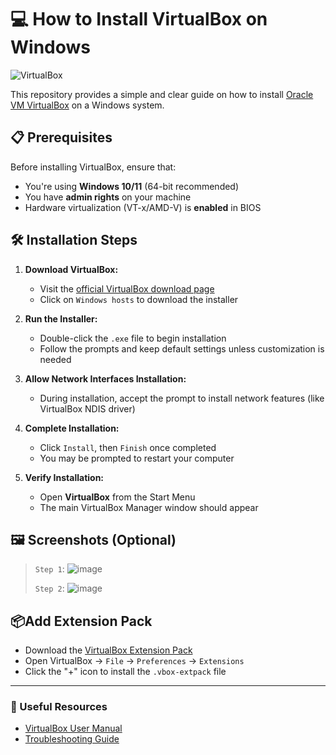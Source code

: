 # 💻 How to Install VirtualBox on Windows

![VirtualBox](https://img.shields.io/badge/-VirtualBox-183A61?style=flat-square&logo=virtualbox&logoColor=white)

This repository provides a simple and clear guide on how to install [Oracle VM VirtualBox](https://www.virtualbox.org/) on a Windows system.

## 📋 Prerequisites

Before installing VirtualBox, ensure that:

- You're using **Windows 10/11** (64-bit recommended)
- You have **admin rights** on your machine
- Hardware virtualization (VT-x/AMD-V) is **enabled** in BIOS

## 🛠️ Installation Steps

1. **Download VirtualBox:**
   - Visit the [official VirtualBox download page](https://www.virtualbox.org/wiki/Downloads)
   - Click on `Windows hosts` to download the installer

2. **Run the Installer:**
   - Double-click the `.exe` file to begin installation
   - Follow the prompts and keep default settings unless customization is needed

3. **Allow Network Interfaces Installation:**
   - During installation, accept the prompt to install network features (like VirtualBox NDIS driver)

4. **Complete Installation:**
   - Click `Install`, then `Finish` once completed
   - You may be prompted to restart your computer

5. **Verify Installation:**
   - Open **VirtualBox** from the Start Menu
   - The main VirtualBox Manager window should appear
  
## 🖼️ Screenshots (Optional)

> `Step 1`:
![image](https://github.com/user-attachments/assets/317024f3-0e4b-42d1-ad6b-ca44cf80ec37)
>
> `Step 2`:
![image](https://github.com/user-attachments/assets/968085c2-1b60-402f-88c1-ed1886e8b374)





## 📦Add Extension Pack

- Download the [VirtualBox Extension Pack](https://www.virtualbox.org/wiki/Downloads)
- Open VirtualBox → `File` → `Preferences` → `Extensions`
- Click the "+" icon to install the `.vbox-extpack` file

---

### 🔗 Useful Resources

- [VirtualBox User Manual](https://www.virtualbox.org/manual/UserManual.html)
- [Troubleshooting Guide](https://www.virtualbox.org/wiki/Troubleshooting)
